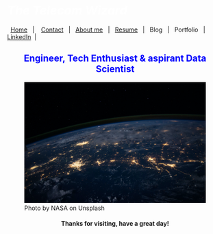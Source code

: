 #  *<span style="color:white">The Telecom Wizard  </span>*


&nbsp;&nbsp;[Home](https://manuelsr26.github.io/)&nbsp;&nbsp; | &nbsp;&nbsp; [Contact](mailto:manuel.isr@outlook.com) &nbsp;&nbsp;|&nbsp;&nbsp; [About me](https://manuelsr26.github.io/about)&nbsp;&nbsp; | &nbsp;&nbsp;[Resume](https://manuelsr26.github.io/cv)&nbsp;&nbsp; | &nbsp;&nbsp;Blog&nbsp;&nbsp; | &nbsp;&nbsp;Portfolio&nbsp;&nbsp; |&nbsp;&nbsp; [LinkedIn](https://www.linkedin.com/in/manuel-silva-ramirez/)&nbsp;&nbsp;| 


## <center> <span style="color:blue"> Engineer, Tech Enthusiast & aspirant Data Scientist </span>  </center>



<figure>
    <img src="/nasa-Q1p7bh3SHj8-unsplash.jpg"
         alt="Photo by NASA on Unsplash">
    <figcaption>Photo by NASA on Unsplash</figcaption>
</figure>
  
#### <center> Thanks for visiting, have a great day! </center>

